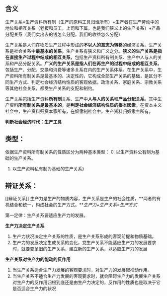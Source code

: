 ## 含义
生产关系=生产资料所有制（生产的原料工具归谁所有）+生产者在生产劳动中的地位和相互关系（老板和员工，上司和下属，也是我们狭义上的生产关系）+产品分配关系（我们卖出去的钱怎么分配，我们的收益怎么分配）


生产关系是人们在物质生产过程中形成的**不以人的意志为转移**的经济关系。生产关系是社会关系中**最基本的关系**。生产关系有狭义和广义之分。**狭义的生产关系是指在直接生产过程中结成的相互关系**，包括生产资料所有制关系、生产中人与人的关系和产品分配关系。**广义的生产关系是指人们在再生产的过程中结成的相互关系**，包括生产、分配、交换和消费等诸多关系在内的生产关系体系。在生产关系中，生产资料所有制关系是最基本的、决定性的，它构成全部生产关系的基础，是区分不同生产方式、判定社会经济结构性质的客观依据。政治关系、家庭关系、宗教关系等其他社会关系，都受生产关系的支配和制约。

生产关系包括生产资料**所有制**关系、生产中**人与人的关系**和**产品分配关系**。其中生产资料**所有制关系是最基本的**，是**判定社会经济结构性质的根本因素**。在资本主义社会中，生产资料归资本家所有，在奴隶制社会中，生产资料归奴隶主所有。

**判断社会经济时代：生产工具**

## 类型：
依据生产资料所有制关系的性质区分为两种基本类型： 
0.  以生产资料公有制为基础的生产关系。
1. 以生产资料私有制为基础的生产关系}

## 辩证关系：
[[辩证关系]]
生产力是生产的物质内容，生产关系是生产的社会性质，**两者的有机结合和统一，构成社会的生产方式。***生产力+生产关系=生产方式*

第一定律：生产关系要适应生产力的发展。

**生产力决定生产关系**
1. 生产力状况决定生产关系的性质，是生产关系形成的客观前提和物质基础。
2. 生产力的发展决定生成关系的变化，党生产关系不能适应生产力的发展要求时，就要变革旧的生产关系，建立新的生产关系，以适应生产力的发展

**生产关系对生产力的能动的反作用**
1. 当生产关系适合生产力发展的客观要求时，对生产力的发展起推动作用。
2. 当生产关系不适合生产力发展的客观要求时，就会阻碍生产力的发展生产关系对生产力的反作用归根到底还是由生产力决定的，反作用的性质也是取决于它是否适合生产力的状况
